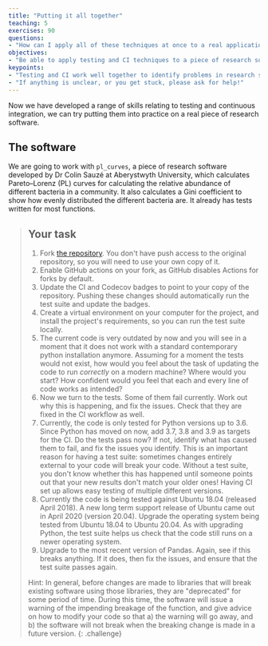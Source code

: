 ```yaml
---
title: "Putting it all together"
teaching: 5
exercises: 90
questions:
- "How can I apply all of these techniques at once to a real application?"
objectives:
- "Be able to apply testing and CI techniques to a piece of research software."
keypoints:
- "Testing and CI work well together to identify problems in research software and allow them to be fixed quickly."
- "If anything is unclear, or you get stuck, please ask for help!"
---
```


Now we have developed a range of skills relating to testing and continuous
integration, we can try putting them into practice on a real piece of research
software.

## The software

We are going to work with `pl_curves`, a piece of research software developed by
Dr Colin Sauzé at Aberystwyth University, which calculates Pareto–Lorenz (PL)
curves for calculating the relative abundance of different bacteria in a
community. It also calculates a Gini coefficient to show how evenly distributed
the different bacteria are. It already has tests written for most functions.

> ## Your task
> 
> 1. Fork [the repository][pl-curves]. You don't have push access to the original
>    repository, so you will need to use your own copy of it.
> 2. Enable GitHub actions on your fork,
>    as GitHub disables Actions for forks by default.
> 3. Update the CI and Codecov badges to point to your copy of the repository.
>    Pushing these changes should automatically run the test suite and update
>    the badges.
> 4. Create a virtual environment on your computer for the project, and install
>    the project's requirements, so you can run the test suite locally.
> 5. The current code is very outdated by now and you will see in a moment that
>    it does not work with a standard contemporary python installation anymore.
>    Assuming for a moment the tests would not exist, how would you feel about
>    the task of updating the code to run _correctly_ on a modern machine? Where
>    would you start? How confident would you feel that each and every line of
>    code works as intended?
> 6. Now we turn to the tests. Some of them fail currently. Work out why this is
>    happening, and fix the issues. Check that they are fixed in the CI workflow
>    as well.
> 7. Currently, the code is only tested for Python versions up to 3.6. Since
>    Python has moved on now, add 3.7, 3.8 and 3.9 as targets for the CI. Do the
>    tests pass now? If not, identify what has caused them to fail, and fix the
>    issues you identify. This is an important reason for having a test suite:
>    sometimes changes entirely external to your code will break your code.
>    Without a test suite, you don't know whether this has happened until
>    someone points out that your new results don't match your older ones!
>    Having CI set up allows easy testing of multiple different versions.
> 8. Currently the code is being tested against Ubuntu 18.04 (released April 2018).
>    A new long term support release of Ubuntu came out in April 2020 (version 20.04).
>    Upgrade the operating system being tested from Ubuntu 18.04 to Ubuntu 20.04.
>    As with upgrading Python, the test suite helps us check that the code still
>    runs on a newer operating system.
> 9. Upgrade to the most recent version of Pandas. Again, see if this breaks
>    anything. If it does, then fix the issues, and ensure that the test suite
>    passes again.
>
> Hint: In general, before changes are made to libraries that will break
> existing software using those libraries, they are "deprecated" for some period
> of time. During this time, the software will issue a warning of the impending
> breakage of the function, and give advice on how to modify your code so that
> a) the warning will go away, and b) the software will not break when the
> breaking change is made in a future version.
{: .challenge}


[pl-curves]: https://github.com/CDT-AIMLAC/pl_curves
